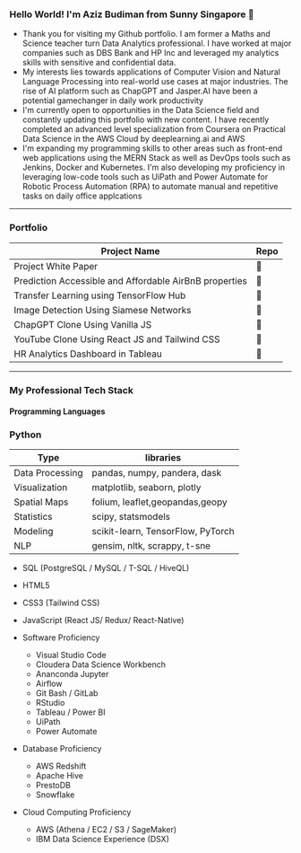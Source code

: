 ### Hello World! I'm Aziz Budiman from Sunny Singapore 👋

* Thank you for visiting my Github portfolio. I am former a Maths and Science teacher turn Data Analytics professional. I have worked at major companies such as DBS Bank and HP Inc and leveraged my analytics skills with sensitive and confidential data. 
* My interests lies towards applications of Computer Vision and Natural Language Processing into real-world use cases at major industries. The rise of AI platform such as ChapGPT and Jasper.AI have been a potential gamechanger in daily work productivity
* I'm currently open to opportunities in the Data Science field and constantly updating this portfolio with new content. I have recently completed an advanced level specialization from Coursera on Practical Data Science in the AWS Cloud by deeplearning.ai and AWS
* I'm expanding my programming skills to other areas such as front-end web applications using the MERN Stack as well as DevOps tools such as Jenkins, Docker and Kubernetes. I'm also developing my proficiency in leveraging low-code tools such as UiPath and Power Automate for Robotic Process Automation (RPA) to automate manual and repetitive tasks on daily office applcations

---
### Portfolio

| Project Name | Repo |
| ------ | ---- |
| Project White Paper | 🔗 |
| Prediction Accessible and Affordable AirBnB properties | 🔗 |
| Transfer Learning using TensorFlow Hub | 🔗 |
| Image Detection Using Siamese Networks | 🔗 |
| ChapGPT Clone Using Vanilla JS | 🔗 |
| YouTube Clone Using React JS and Tailwind CSS | 🔗 |
| HR Analytics Dashboard in Tableau | 🔗 |

---
### My Professional Tech Stack

#### Programming Languages
 ### Python
 | Type | libraries |
 | --- | --- |
 | Data Processing | pandas, numpy, pandera, dask |
 | Visualization | matplotlib, seaborn, plotly |
 | Spatial Maps | folium, leaflet,geopandas,geopy |
 | Statistics | scipy, statsmodels |
 | Modeling | scikit-learn, TensorFlow, PyTorch |
 | NLP | gensim, nltk, scrappy, t-sne |
 
  * SQL (PostgreSQL / MySQL / T-SQL / HiveQL) 
  * HTML5
  * CSS3 (Tailwind CSS)
  * JavaScript (React JS/ Redux/ React-Native)
  

* Software Proficiency
  * Visual Studio Code
  * Cloudera Data Science Workbench
  * Ananconda Jupyter
  * Airflow 
  * Git Bash / GitLab
  * RStudio
  * Tableau / Power BI
  * UiPath
  * Power Automate

* Database Proficiency
  * AWS Redshift
  * Apache Hive
  * PrestoDB
  * Snowflake

* Cloud Computing Proficiency
  * AWS (Athena / EC2 / S3 / SageMaker)
  * IBM Data Science Experience (DSX)
